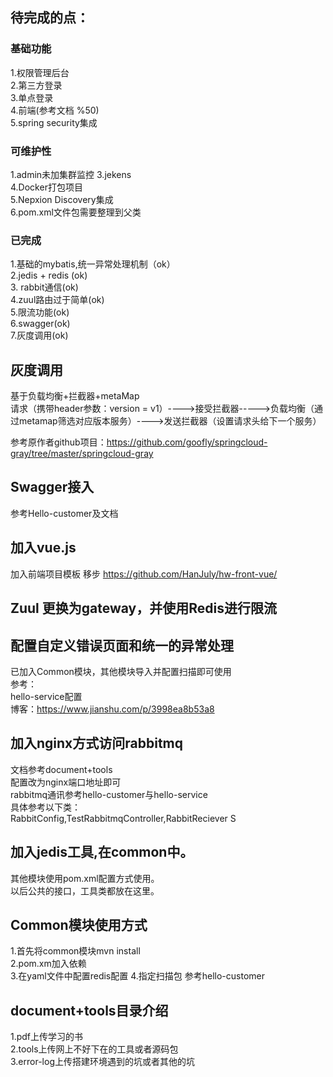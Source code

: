 ## 待完成的点：
### 基础功能
1.权限管理后台  
2.第三方登录  
3.单点登录  
4.前端(参考文档 %50)  
5.spring security集成  



### 可维护性
1.admin未加集群监控
3.jekens  
4.Docker打包项目  
5.Nepxion Discovery集成  
6.pom.xml文件包需要整理到父类  

### 已完成
1.基础的mybatis,统一异常处理机制（ok）  
2.jedis + redis (ok)  
3. rabbit通信(ok)  
4.zuul路由过于简单(ok)  
5.限流功能(ok)  
6.swagger(ok)  
7.灰度调用(ok)  

## 灰度调用
   基于负载均衡+拦截器+metaMap  
   请求（携带header参数：version = v1）---->接受拦截器----->负载均衡（通过metamap筛选对应版本服务）---->发送拦截器（设置请求头给下一个服务）
   
   参考原作者github项目：https://github.com/goofly/springcloud-gray/tree/master/springcloud-gray
   
##  Swagger接入
   参考Hello-customer及文档

## 加入vue.js
   加入前端项目模板
   移步 https://github.com/HanJuly/hw-front-vue/

## Zuul 更换为gateway，并使用Redis进行限流

## 配置自定义错误页面和统一的异常处理
   已加入Common模块，其他模块导入并配置扫描即可使用  
   参考：  
      hello-service配置  
      博客：https://www.jianshu.com/p/3998ea8b53a8  

## 加入nginx方式访问rabbitmq
  文档参考document+tools  
  配置改为nginx端口地址即可  
  rabbitmq通讯参考hello-customer与hello-service  
  具体参考以下类：  
    RabbitConfig,TestRabbitmqController,RabbitReciever  S

## 加入jedis工具,在common中。
 其他模块使用pom.xml配置方式使用。  
 以后公共的接口，工具类都放在这里。

## Common模块使用方式
 1.首先将common模块mvn install  
 2.pom.xm加入依赖  
 3.在yaml文件中配置redis配置
 4.指定扫描包
参考hello-customer  


## document+tools目录介绍
1.pdf上传学习的书  
2.tools上传网上不好下在的工具或者源码包  
3.error-log上传搭建环境遇到的坑或者其他的坑



